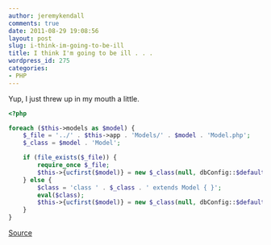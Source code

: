 ```yaml
---
author: jeremykendall
comments: true
date: 2011-08-29 19:08:56
layout: post
slug: i-think-im-going-to-be-ill
title: I think I'm going to be ill . . .
wordpress_id: 275
categories:
- PHP
---
```


Yup, I just threw up in my mouth a little.

```php
<?php

foreach ($this->models as $model) {
    $_file = '../' . $this->app . 'Models/' . $model . 'Model.php';
    $_class = $model . 'Model';

    if (file_exists($_file)) {
        require_once $_file;
        $this->{ucfirst($model)} = new $_class(null, dbConfig::$default);
    } else {
        $class = 'class ' . $_class . ' extends Model { }';
        eval($class);
        $this->{ucfirst($model)} = new $_class(null, dbConfig::$default);
    }
}
```

[Source](https://gist.github.com/1158943)
